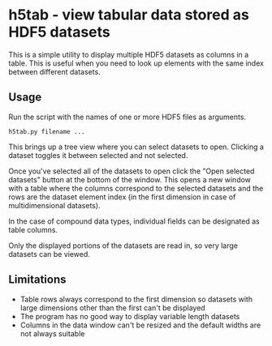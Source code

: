 # h5tab - view tabular data stored as HDF5 datasets

This is a simple utility to display multiple HDF5 datasets as columns in a
table. This is useful when you need to look up elements with the same index
between different datasets.

## Usage

Run the script with the names of one or more HDF5 files as arguments.
```
h5tab.py filename ...
```
This brings up a tree view where you can select datasets to open. Clicking
a dataset toggles it between selected and not selected.

Once you've selected all of the datasets to open click the "Open
selected datasets" button at the bottom of the window. This opens a new
window with a table where the columns correspond to the selected datasets
and the rows are the dataset element index (in the first dimension in case
of multidimensional datasets).

In the case of compound data types, individual fields can be designated
as table columns.

Only the displayed portions of the datasets are read in, so very large
datasets can be viewed.

## Limitations

  * Table rows always correspond to the first dimension so datasets with
    large dimensions other than the first can't be displayed
  * The program has no good way to display variable length datasets
  * Columns in the data window can't be resized and the default widths are
    not always suitable
